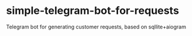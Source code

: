 # simple-telegram-bot-for-requests
Telegram bot for generating customer requests, based on sqllite+aiogram
